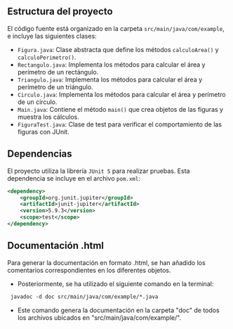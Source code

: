 ## Estructura del proyecto


El código fuente está organizado en la carpeta `src/main/java/com/example`, e incluye las siguientes clases:

- `Figura.java`: Clase abstracta que define los métodos `calculoArea()` y `calculoPerimetro()`.
- `Rectangulo.java`: Implementa los métodos para calcular el área y perímetro de un rectángulo.
- `Triangulo.java`: Implementa los métodos para calcular el área y perímetro de un triángulo.
- `Circulo.java`: Implementa los métodos para calcular el área y perímetro de un círculo.
- `Main.java`: Contiene el método `main()` que crea objetos de las figuras y muestra los cálculos.
- `FiguraTest.java`: Clase de test para verificar el comportamiento de las figuras con JUnit.

##  Dependencias

El proyecto utiliza la librería `JUnit 5` para realizar pruebas. Esta dependencia se incluye en el archivo `pom.xml`:

```xml
<dependency>
    <groupId>org.junit.jupiter</groupId>
    <artifactId>junit-jupiter</artifactId>
    <version>5.9.3</version>
    <scope>test</scope>
</dependency>
```

##  Documentación .html


 Para generar la documentación en formato .html, se han añadido los comentarios correspondientes en los diferentes objetos. 
 * Posteriormente, se ha utilizado el siguiente comando en la terminal:
 ```xml
  javadoc -d doc src/main/java/com/example/*.java
  ```
 * Este comando genera la documentación en la carpeta "doc" de todos los archivos ubicados en "src/main/java/com/example/".